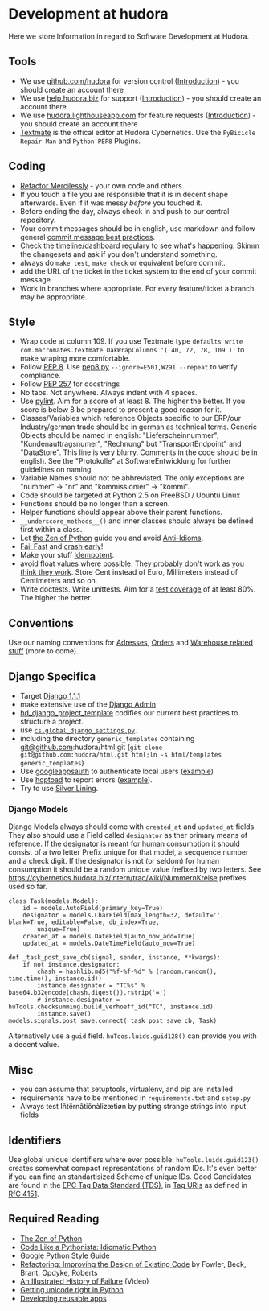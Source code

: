 # Development at hudora

Here we store Information in regard to Software Development at Hudora.

## Tools


* We use [github.com/hudora][github] for version control
  ([Introduction][githubintro])  - you should create an account there
* We use [help.hudora.biz][tender] for support
  ([Introduction][tenderintro]) - you should create an account there
* We use [hudora.lighthouseapp.com][lighthouseapp] for feature requests
  ([Introduction][lighthousintro]) - you should create an account there
* [Textmate][textmatetips] is the offical editor at Hudora Cybernetics. Use the `PyBicicle Repair Man`
  and `Python PEP8` Plugins.

[github]: http://github.com/hudora
[githubintro]: https://cybernetics.hudora.biz/intern/wordpress/2009/12/github-it-is/
[tender]: http://help.hudora.biz/
[tenderintro]: https://cybernetics.hudora.biz/intern/wordpress/2009/12/tender-it-is/
[lighthouseapp]: http://hudora.lighthouseapp.com
[lighthousintro]: https://cybernetics.hudora.biz/intern/wordpress/2009/12/lighthouse-it-is/
[textmatetips]: http://al3x.net/2008/12/03/how-i-use-textmate.html


##  Coding

 * [Refactor Mercilessly][refactor] - your own code and others.
 * If you touch a file you are responsible that it is in decent shape afterwards. Even if it was messy 
   *before* you touched it.
 * Before ending the day, always check in and push to our central repository.
 * Your commit messages should be in english, use markdown and follow general
   [commit message best practices][commitmessage].
 * Check the [timeline/dashboard][timeline] regulary to see what's happening.
   Skimm the changesets and ask if you don't understand something.
 * always do `make test`, `make check` or equivalent before commit.
 * add the URL of the ticket in the ticket system to the end of your commit message
 * Work in branches where appropriate. For every feature/ticket a branch may be appropriate.

[refactor]: http://www.extremeprogramming.org/rules/refactor.html
[commitmessage]: http://www.tpope.net/node/106
[timeline]: https://github.com/


## Style

 * Wrap code at column 109. If you use Textmate type
   `defaults write com.macromates.textmate OakWrapColumns '( 40, 72, 78, 109 )'` to make wraping
   more comfortable.
 * Follow [PEP 8][pep8].
   Use [pep8.py][pep8py] `--ignore=E501,W291 --repeat` to verify compliance.
 * Follow [PEP 257][pep257] for docstrings
 * No tabs. Not anywhere. Always indent with 4 spaces.
 * Use [pylint][pylint]. Aim for a score of at least 8. The higher the better. If you score is below 8
   be prepared to present a good reason for it.
 * Classes/Variables which reference Objects specific to our ERP/our Industry/german trade
   should be in german as technical terms. Generic Objects should be named in english: "Lieferscheinnummer",
   "Kundenauftragsnumer", "Rechnung" but "TransportEndpoint" and "DataStore". This line is very blurry.
   Comments in the code should be in english. See the "Protokolle" at SoftwareEntwicklung for further
   guidelines on naming.
 * Variable Names should not be abbreviated. The only exceptions are "nummer" -> "nr" and
   "kommissionier" -> "kommi".
 * Code should be targeted at Python 2.5 on FreeBSD / Ubuntu Linux
 * Functions should be no longer than a screen.
 * Helper functions should appear above their parent functions.
 * `__underscore_methods__()` and inner classes should always be defined first within a class.
 * Let [the Zen of Python][zen] guide you and avoid [Anti-Idioms][donts].
 * [Fail Fast][failfast] and [crash early][crashearly]!
 * Make your stuff [Idempotent][idempotent].
 * avoid float values where possible. They [probably don't work as you think they work][floats]. Store
   Cent instead of Euro, Millimeters instead of Centimeters and so on.
 * Write doctests. Write unittests. Aim for a [test coverage][coverage]
   of at least 80%. The higher the better.

[pep8]: http://www.python.org/dev/peps/pep-0008/
[pep8py]: http://svn.browsershots.org/trunk/devtools/pep8/pep8.py
[pep257]: http://www.python.org/dev/peps/pep-0257/
[pylint]: http://www.python.org/pypi/pylint 
[zen]: http://www.python.org/dev/peps/pep-0020/
[donts]: http://docs.python.org/howto/doanddont.html
[failfast]: http://en.wikipedia.org/wiki/Fail-fast 
[crashearly]: https://cybernetics.hudora.biz/intern/wordpress/2008/11/offensive-programming-or-crash-early-crash-often/
[coverage]: http://www.python.org/pypi/coverage
[floats]: http://docs.sun.com/source/806-3568/ncg_goldberg.html
[idempotent]: http://en.wikipedia.org/wiki/Idempotent

## Conventions

Use our naming conventions for [Adresses][adressprot], [Orders][orderprotocol] and
[Warehouse related stuff][icwmsprot] (more to come).

[adressprot]: http://github.com/hudora/huTools/blob/master/doc/standards/address_protocol.markdown
[orderprotocol]: http://github.com/hudora/huTools/blob/master/doc/standards/verysimpleorderprotocol.markdown
[icwmsprot]: http://github.com/hudora/huTools/blob/master/doc/standards/messaging_ic-wms.markdown


## Django Specifica

* Target [Django 1.1.1][django]
* make extensive use of the [Django Admin][djangoadmin]
* [hd_django_project_template][hd_django_project_template] codifies our current best practices to structure
  a project.
* use [`cs.global_django_settings.py`][global_django_settings].
* including the directory `generic_templates` containing git@github.com:hudora/html.git
  (`git clone git@github.com:hudora/html.git html;ln -s html/templates generic_templates`)
* Use [googleappsauth][googleappsauth] to authenticate local users ([example][googleappsauthexample])
* Use [hoptoad][hoptoad] to report errors ([example][hoptoadexample]).
* Try to use [Silver Lining][silverlining].

[django]: http://www.djangoproject.com/
[djangoadmin]: http://docs.djangoproject.com/en/1.1/ref/contrib/admin/
[hd_django_project_template]: http://github.com/hudora/hd_django_project_template
[global_django_settings]: https://github.com/hudora/CentralServices/blob/master/cs/global_django_settings.py
[googleappsauth]: http://github.com/hudora/django-googleappsauth#readme
[googleappsauthexample]: https://cybernetics.hudora.biz/intern/wordpress/2010/01/django-googleappsauth/
[hoptoad]: https://hudora.hoptoadapp.com/
[hoptoadexample]: https://cybernetics.hudora.biz/intern/wordpress/2010/01/hoptoad/
[silverlining]: http://cloudsilverlining.org/


### Django Models

Django Models always should come with `created_at` and `updated_at` fields. They also should use a Field
called `designator` as ther primary means of reference. If the designator is meant for human consumption it
should consist of a two letter Prefix unique for that model, a secquence number and a check digit. If the
designator is not (or seldom) for human consumption it should be a random unique value frefixed by two
letters. See https://cybernetics.hudora.biz/intern/trac/wiki/NummernKreise prefixes used so far.


    class Task(models.Model):
        id = models.AutoField(primary_key=True)
        designator = models.CharField(max_length=32, default='', blank=True, editable=False, db_index=True,
            unique=True)
        created_at = models.DateField(auto_now_add=True)
        updated_at = models.DateTimeField(auto_now=True)
    
    def _task_post_save_cb(signal, sender, instance, **kwargs):
        if not instance.designator:
            chash = hashlib.md5("%f-%f-%d" % (random.random(), time.time(), instance.id))
            instance.designator = "TC%s" % base64.b32encode(chash.digest()).rstrip('=')
            # instance.designator = huTools.checksumming.build_verhoeff_id("TC", instance.id)
            instance.save()
    models.signals.post_save.connect(_task_post_save_cb, Task)

Alternatively use a `guid` field. `huToos.luids.guid128()` can provide you with a decent value.


## Misc

* you can assume that setuptools, virtualenv, and pip are installed
* requirements have to be mentioned in `requirements.txt` and `setup.py`
* Always test Iñtërnâtiônàlizætiøn by putting strange strings into input fields


## Identifiers

Use global unique identifiers where ever possible. `huTools.luids.guid123()` creates somewhat compact representations of random IDs. It's even better if you can find an standartisized Scheme of unique IDs. Good Candidates are found in the [EPC Tag Data Standard (TDS)][tds], in [Tag URIs][taguri] as defined in [RfC 4151][rfc4151].

[tds]: http://www.epcglobalinc.org/standards/tds/
[taguri]: http://en.wikipedia.org/wiki/Tag_URI
[rfc4151]: http://tools.ietf.org/html/rfc4151


## Required Reading

* [The Zen of Python][zen]
* [Code Like a Pythonista: Idiomatic Python][idiomatic]
* [Google Python Style Guide][pyguide]
* [Refactoring: Improving the Design of Existing Code][refactoring] by Fowler, Beck, Brant, Opdyke, Roberts
* [An Illustrated History of Failure][failure] (Video)
* [Getting unicode right in Python][unicode]
* [Developing reusable apps][reusable]

[zen]: http://www.python.org/dev/peps/pep-0020/
[idiomatic]: http://python.net/~goodger/projects/pycon/2007/idiomatic/handout.html
[pyguide]: http://google-styleguide.googlecode.com/svn/trunk/pyguide.html
[refactoring]: http://www.pearsonhighered.com/academic/product/0,,0201485672,00%2Ben-USS_01DBC.html
[failure]: http://cybernetics.hudora.biz/nonpublic/Paul%20Fenwick,%20Perl%20Training%20Australia_%20_An%20Illustrated%20History%20of%20Failure_.mov
[unicode]: http://blog.notdot.net/2010/07/Getting-unicode-right-in-Python
[reusable]: http://www.b-list.org/weblog/2008/mar/15/slides/

